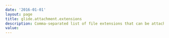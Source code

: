 ```yaml
---
date: '2016-01-01'
layout: page
title: glide.attachment.extensions
description: Comma-separated list of file extensions that can be attached. No value means there are no restrictions. 
value:  
---
```


